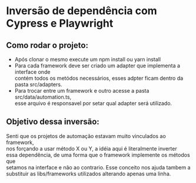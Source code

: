 # Inversão de dependência com Cypress e Playwright

## Como rodar o projeto:
- Após clonar o mesmo execute um npm install ou yarn install
- Para cada framework deve ser criado um adapter que implementa a interface onde <br>
contém todos os metódos necessários, esses adpter ficam dentro da pasta src/adapters.
- Para trocar entre um framework e outro acesse a pasta src/data/automation.ts, <br> esse arquivo é responsavel por setar qual adapter será utilizado.

## Objetivo dessa inversão:
Senti que os projetos de automação estavam muito vinculados ao framework, <br>
nos forçando a usar método X ou Y, a idéia aqui é literalmente inverter <br>
essa dependência, de uma forma que o framework implemente os métodos que <br>
setamos na interface e não ao contrario. Esse conceito nos ajuda tambem a <br>
substituir as libs/frameworks utilizados alterando apenas uma linha.

